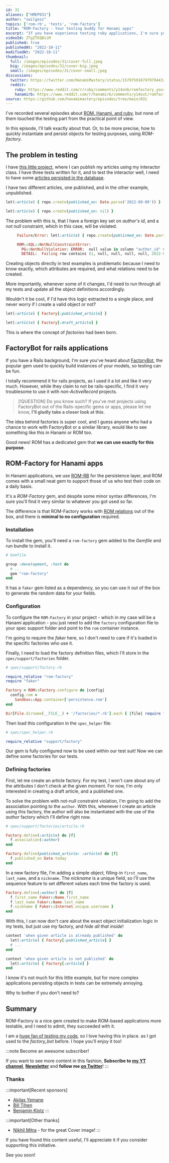 ```yaml
---
id: 31
aliases: ["HMEP031"]
author: "swilgosz"
topics: ['rom-rb', 'tests', 'rom-factory']
title: "ROM-Factory - Your testing buddy for Hanami apps"
excerpt: "If you have experience testing ruby applications, I'm sure you've heard about FactoryBot. Here I show you the alternative, suited for ROM-based applications, including Hanami 2."
videoId: ZTgZTEQB1iM
published: true
publishedAt: "2022-10-11"
modifiedAt: "2022-10-11"
thumbnail:
  full: /images/episodes/31/cover-full.jpeg
  big: /images/episodes/31/cover-big.jpeg
  small: /images/episodes/31/cover-small.jpeg
discussions:
  twitter: https://twitter.com/HanamiMastery/status/1579759167979794432
  reddit:
    ruby: https://www.reddit.com/r/ruby/comments/y14onb/romfactory_your_testing_buddy_for_hanami_apps/
    hanamirb: https://www.reddit.com/r/hanamirb/comments/y14out/romfactory_your_testing_buddy_for_hanami_apps/
source: https://github.com/hanamimastery/episodes/tree/main/031
---
```


I've recorded several episodes about [ROM, Hanami, and ruby](/t/persistence), but none of them touched the testing part from the practical point of view.

In this episode, I'll talk exactly about that. Or, to be more precise, how to quickly instantiate and persist objects for testing purposes, using *ROM-factory*.

## The problem in testing

I have [this little project](https://github.com/hanamimastery/episodes/tree/main/031/before), where I can publish my articles using my interactor class. I have three tests written for it, and to test the interactor well, I need to have some [articles persisted in the database](28-configure-rom-from-scratch).

I have two different articles, one published, and in the other example, unpublished.

```ruby
let(:article) { repo.create(published_on: Date.parse('2022-09-09')) }

let(:article) { repo.create(published_on: nil) }
```

The problem with this is, that I have a foreign key set on *author's id*, and a *not null* constraint, which in this case, will be violated.

```ruby
     Failure/Error: let(:article) { repo.create(published_on: Date.parse('2022-09-09')) }

     ROM::SQL::NotNullConstraintError:
       PG::NotNullViolation: ERROR:  null value in column "author_id" violates not-null constraint
       DETAIL:  Failing row contains (1, null, null, null, null, 2022-09-09, 2022-10-01 00:26:42.124334, 2022-10-01 00:26:42.124334).
```

Creating objects directly in test examples is problematic because I need to know exactly, which attributes are required, and what relations need to be created.

More importantly, whenever some of it changes, I'd need to run through all my tests and update all the object definitions accordingly.

Wouldn't it be cool, if I'd have this logic extracted to a single place, and never worry if I create a valid object or not?

```ruby
let(:article) { Factory[:published_article] }

let(:article) { Factory[:draft_article] }
```

This is where the concept of *factories* had been born.

## FactoryBot for rails applications

If you have a Rails background, I'm sure you've heard about [FactoryBot](https://github.com/thoughtbot/factory_bot), the popular gem used to quickly build instances of your models, so testing can be fun.

I totally recommend it for rails projects, as I used it a lot and like it very much. However, while they claim to not be rails-specific, I find it very troublesome to use it with *non-ActiveRecord* projects.

> [!QUESTION] Do you know such?
> If you've met projects using FactoryBot out of the Rails-specific gems or apps, please let me know, **I'll gladly take a closer look at this**.

The idea behind factories is super cool, and I guess anyone who had a chance to work with FactoryBot or a similar library, would like to see something like this in Hanami or ROM too.

Good news! ROM has a dedicated gem that **we can use exactly for this purpose**.

## ROM-Factory for Hanami apps

In Hanami applications, we use [ROM-RB](https://rom-rb.org/) for the persistence layer, and ROM comes with a small neat gem to support those of us who test their code on a daily basis.

It's a *ROM-Factory* gem, and despite some minor syntax differences, I'm sure you'll find it very similar to whatever you got used so far.

The difference is that ROM-Factory works with [ROM relations](/episodes/28-configure-rom-from-scratch) out of the box, and there is **minimal to no configuration** required.

### Installation

To install the gem, you'll need a `rom-factory` gem added to the *Gemfile* and run bundle to install it.

```ruby
# Gemfile

group :development, :test do
  # ..
  gem "rom-factory"
end
```

It has a `faker` gem listed as a dependency, so you can use it out of the box to generate the random data for your fields.

### Configuration

To configure the `ROM-Factory` in your project - which in my case will be a Hanami application - you just need to add the `factory` configuration file to your spec support folder and point to the `rom` container instance.

I'm going to require the *faker* here, so I don't need to care if it's loaded in the specific factories who use it.

Finally, I need to load the factory definition files, which I'll store in the `spec/support/factories` folder.

```ruby
# spec/support/factory.rb

require_relative "rom-factory"
require "faker"

Factory = ROM::Factory.configure do |config|
  config.rom =
    Sandbox::App.container['persistence.rom']
end

Dir[File.dirname(__FILE__) + '/factories/*.rb'].each { |file| require file }
```

Then load this configuration in the `spec_helper` file:

```ruby
# spec/spec_helper.rb

require_relative "support/factory"
```

Our gem is fully configured now to be used within our test suit! Now we can define some factories for our tests.

### Defining factories

First, let me create an article factory. For my test, I won't care about any of the attributes I don't check at the given moment. For now, I'm only interested in creating a draft article, and a published one.

To solve the problem with not-null constraint violation, I'm going to add the association pointing to the `author`. With this, whenever I create an article using this factory, the author will also be instantiated with the use of the *author* factory which I'll define right now.

```ruby
# spec/support/factories/article.rb

Factory.define(:article) do |f|
  f.association(:author)
end

Factory.define(published_article: :article) do |f|
  f.published_on Date.today
end
```

In a new factory file, I'm adding a simple object, filling-in `first_name`, `last_name`, and a `nickname`. The *nickname* is a unique field, so I'll use the sequence feature to set different values each time the factory is used.

```ruby
Factory.define(:author) do |f|
  f.first_name Faker::Name.first_name
  f.last_name Faker::Name.last_name
  f.nickname { Faker::Internet.unique.username }
end
```

With this, I can now don't care about the exact object initialization logic in my tests, but just use my factory, and *hide all that inside*!

```ruby
context 'when given article is already published' do
  let(:article) { Factory[:published_article] }
  # ...
end

context 'when given article is not published' do
  let(:article) { Factory[:article] }
end
```

I know it's not much for this little example, but for more complex applications persisting objects in tests can be extremely annoying.

Why to bother if you don't need to?

## Summary

ROM-Factory is a nice gem created to make ROM-based applications more testable, and I need to admit, they succeeded with it.

I am a [huge fan of testing my code](/episodes/25-simplecov-introduction), so I love having this in place.
as I got used to the *factory_bot* before. I hope you'll enjoy it too!

:::note Become an awesome subscriber!

If you want to see more content in this fashion, **Subscribe to [my YT channel](https://www.youtube.com/c/HanamiMastery)**, **[Newsletter](https://mailchi.mp/6ac8f64f3c5d/hanami-mastery-newsletter)** and **follow me [on Twitter](https://twitter.com/hanamimastery)**!
:::

### Thanks

:::important[Recent sponsors]
-   [Akilas Yemane](https://twitter.com/akilasy)
-   [Bill Tihen](https://github.com/btihen)
-   [Benjamin Klotz](https://github.com/tak1n)
:::

:::important[Other thanks]
- [Nikhil Mitra](https://unsplash.com/@nikhilmitra) - for the great Cover image!
:::

If you have found this content useful, I'll appreciate it if you consider supporting this initiative.

See you soon!
